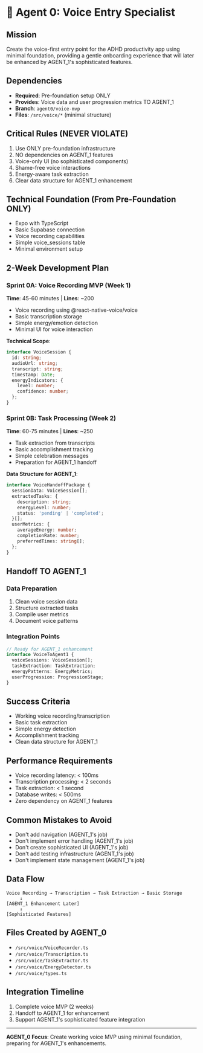 # 🎤 Agent 0: Voice Entry Specialist

## Mission
Create the voice-first entry point for the ADHD productivity app using minimal foundation, providing a gentle onboarding experience that will later be enhanced by AGENT_1's sophisticated features.

## Dependencies
- **Required**: Pre-foundation setup ONLY
- **Provides**: Voice data and user progression metrics TO AGENT_1
- **Branch**: `agent0/voice-mvp`
- **Files**: `/src/voice/*` (minimal structure)

## Critical Rules (NEVER VIOLATE)
1. Use ONLY pre-foundation infrastructure
2. NO dependencies on AGENT_1 features
3. Voice-only UI (no sophisticated components)
4. Shame-free voice interactions
5. Energy-aware task extraction
6. Clear data structure for AGENT_1 enhancement

## Technical Foundation (From Pre-Foundation ONLY)
- Expo with TypeScript
- Basic Supabase connection
- Voice recording capabilities
- Simple voice_sessions table
- Minimal environment setup

## 2-Week Development Plan

### Sprint 0A: Voice Recording MVP (Week 1)
**Time**: 45-60 minutes | **Lines**: ~200
- Voice recording using @react-native-voice/voice
- Basic transcription storage
- Simple energy/emotion detection
- Minimal UI for voice interaction

**Technical Scope**:
```typescript
interface VoiceSession {
  id: string;
  audioUrl: string;
  transcript: string;
  timestamp: Date;
  energyIndicators: {
    level: number;
    confidence: number;
  };
}
```

### Sprint 0B: Task Processing (Week 2)
**Time**: 60-75 minutes | **Lines**: ~250
- Task extraction from transcripts
- Basic accomplishment tracking
- Simple celebration messages
- Preparation for AGENT_1 handoff

**Data Structure for AGENT_1**:
```typescript
interface VoiceHandoffPackage {
  sessionData: VoiceSession[];
  extractedTasks: {
    description: string;
    energyLevel: number;
    status: 'pending' | 'completed';
  }[];
  userMetrics: {
    averageEnergy: number;
    completionRate: number;
    preferredTimes: string[];
  };
}
```

## Handoff TO AGENT_1

### Data Preparation
1. Clean voice session data
2. Structure extracted tasks
3. Compile user metrics
4. Document voice patterns

### Integration Points
```typescript
// Ready for AGENT_1 enhancement
interface VoiceToAgent1 {
  voiceSessions: VoiceSession[];
  taskExtraction: TaskExtraction;
  energyPatterns: EnergyMetrics;
  userProgression: ProgressionStage;
}
```

## Success Criteria
- Working voice recording/transcription
- Basic task extraction
- Simple energy detection
- Accomplishment tracking
- Clean data structure for AGENT_1

## Performance Requirements
- Voice recording latency: < 100ms
- Transcription processing: < 2 seconds
- Task extraction: < 1 second
- Database writes: < 500ms
- Zero dependency on AGENT_1 features

## Common Mistakes to Avoid
- Don't add navigation (AGENT_1's job)
- Don't implement error handling (AGENT_1's job)
- Don't create sophisticated UI (AGENT_1's job)
- Don't add testing infrastructure (AGENT_1's job)
- Don't implement state management (AGENT_1's job)

## Data Flow
```
Voice Recording → Transcription → Task Extraction → Basic Storage
     ↓
[AGENT_1 Enhancement Later]
     ↓
[Sophisticated Features]
```

## Files Created by AGENT_0
- `/src/voice/VoiceRecorder.ts`
- `/src/voice/Transcription.ts`
- `/src/voice/TaskExtractor.ts`
- `/src/voice/EnergyDetector.ts`
- `/src/voice/types.ts`

## Integration Timeline
1. Complete voice MVP (2 weeks)
2. Handoff to AGENT_1 for enhancement
3. Support AGENT_1's sophisticated feature integration

---
**AGENT_0 Focus**: Create working voice MVP using minimal foundation, preparing for AGENT_1's enhancements.
